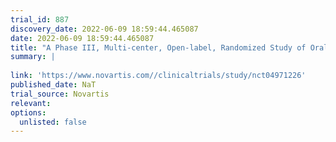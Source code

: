 ```yaml
---
trial_id: 887
discovery_date: 2022-06-09 18:59:44.465087
date: 2022-06-09 18:59:44.465087
title: "A Phase III, Multi-center, Open-label, Randomized Study of Oral Asciminib Versus Investigator Selected TKI in Patients With Newly Diagnosed Philadelphia Chromosome Positive Chronic Myelogenous Leukemia in Chronic Phase"
summary: |
  
link: 'https://www.novartis.com//clinicaltrials/study/nct04971226'
published_date: NaT
trial_source: Novartis
relevant: 
options:
  unlisted: false
---
```


